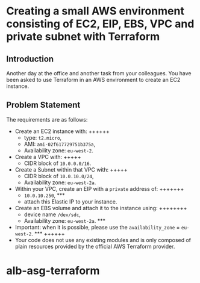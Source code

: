# Creating a small AWS environment consisting of EC2, EIP, EBS, VPC and private subnet with Terraform

## Introduction

Another day at the office and another task from your colleagues. You have been asked to use Terraform in an AWS environment to create an EC2 instance.

## Problem Statement

The requirements are as follows:
* Create an EC2 instance with:  ++++++
    * type: `t2.micro`,
    * AMI: `ami-02f617729751b375a`,
    * Availability zone: `eu-west-2`.
* Create a VPC with:      +++++
    * CIDR block of `10.0.0.0/16`.
* Create a Subnet within that VPC with:  +++++
    * CIDR block of `10.0.10.0/24`,
    * Availability zone: `eu-west-2a`.
* Within your VPC, create an EIP with a `private` address of:  +++++++
    * `10.0.10.250`, ***
    * attach this Elastic IP to your instance.
* Create an EBS volume and attach it to the instance using:  ++++++++
    * device name `/dev/sdc`,
    * Availability zone: `eu-west-2a`. ***
* Important: when it is possible, please use the `availability_zone` = `eu-west-2`. ***   ++++++
* Your code does not use any existing modules and is only composed of plain resources provided by the official AWS Terraform provider.

# alb-asg-terraform
